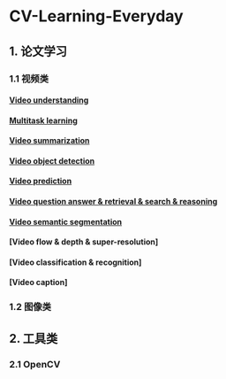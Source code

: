 # CV-Learning-Everyday

## 1. 论文学习

### 1.1 视频类

#### [Video understanding](https://github.com/huuuuusy/CV-Learning-Everyday/blob/master/video-based/T001-%E8%A7%86%E9%A2%91%E7%90%86%E8%A7%A3.md)

#### [Multitask learning](https://github.com/huuuuusy/CV-Learning-Everyday/blob/master/video-based/T002-Multitask%20Learning.md)

#### [Video summarization](https://github.com/huuuuusy/CV-Learning-Everyday/blob/master/video-based/T003-Video%20summarization.md)

#### [Video object detection](https://github.com/huuuuusy/CV-Learning-Everyday/blob/master/video-based/T004-Video%20object%20detection.md)

#### [Video prediction](https://github.com/huuuuusy/CV-Learning-Everyday/blob/master/video-based/T005-Video%20prediction.md)

#### [Video question answer & retrieval & search & reasoning](https://github.com/huuuuusy/CV-Learning-Everyday/blob/master/video-based/T006-Video%20question%20answer%20%26%20retrieval%20%26%20search%20%26%20reasoning.md)

#### [Video semantic segmentation](https://github.com/huuuuusy/CV-Learning-Everyday/blob/master/video-based/T007-Video%20semantic%20segmentation.md)

#### [Video flow & depth & super-resolution]

#### [Video classification & recognition]

#### [Video caption]

### 1.2 图像类

## 2. 工具类

### 2.1 OpenCV
